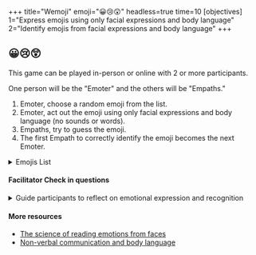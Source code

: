 +++
title="Wemoji"
emoji="😀😢😲"
headless=true
time=10
[objectives]
    1="Express emojis using only facial expressions and body language"
    2="Identify emojis from facial expressions and body language"
+++

## 😀😢😲

This game can be played in-person or online with 2 or more participants.

One person will be the "Emoter" and the others will be "Empaths."

1. Emoter, choose a random emoji from the list.
1. Emoter, act out the emoji using only facial expressions and body language (no sounds or words).
1. Empaths, try to guess the emoji.
1. The first Empath to correctly identify the emoji becomes the next Emoter.

<details><summary>Emojis List</summary>

> ❤️ Red Heart 😭 Loudly Crying Face 💀 Skull 🔥 Fire 🫶 Heart Hands ✅ Check Mark Button ✨ Sparkles 😂 Face with Tears of Joy 😊 Smiling Face with Smiling Eyes ⭐ Star 🥹 Face Holding Back Tears 🫡 Saluting Face 🙏 Folded Hands 🤍 White Heart 👀 Eyes 🫶🏻 Heart Hands 🫂 People Hugging 🩷 Pink Heart 🫠 Melting Face ❤️‍🩹 Mending Heart ✔️ Check Mark 😍 Smiling Face with Heart-Eyes 🦴 Bone 🗿 Moai 👍 Thumbs Up ❤️‍🔥 Heart on Fire 😔 Pensive Face 🫵 Index Pointing at the Viewer 👑 Crown

~ From [emojipedia Most Popular Emojis 2024](https://emojipedia.org/)

</details>

#### Facilitator Check in questions

<details><summary>Guide participants to reflect on emotional expression and recognition</summary>

- What was most challenging about expressing without words?
- Which emoji were easiest to express, or read? Which were most difficult?
- How does this exercise relate to reading people in real-life situations?
</details>

#### More resources

- [The science of reading emotions from faces](https://www.apa.org/science/about/psa/2011/05/facial-expressions)
- [Non-verbal communication and body language](https://www.helpguide.org/articles/relationships-communication/nonverbal-communication.htm)
